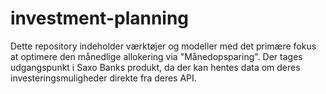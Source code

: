 # investment-planning
Dette repository indeholder værktøjer og modeller med det primære fokus at optimere den månedlige allokering via "Månedopsparing". Der tages udgangspunkt i Saxo Banks produkt, da der kan hentes data om deres investeringsmuligheder direkte fra deres API.
